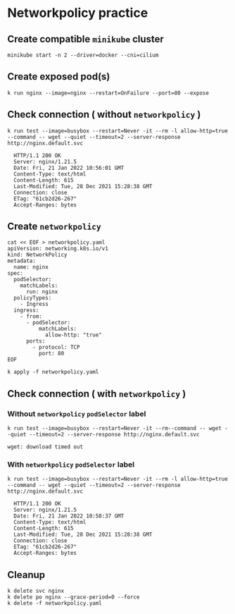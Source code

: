 # Networkpolicy practice

## Create compatible `minikube` cluster
```
minikube start -n 2 --driver=docker --cni=cilium
```

## Create exposed pod(s)
```
k run nginx --image=nginx --restart=OnFailure --port=80 --expose
```

## Check connection ( without `networkpolicy` )
```
k run test --image=busybox --restart=Never -it --rm -l allow-http=true --command -- wget --quiet --timeout=2 --server-response http://nginx.default.svc
```
```
  HTTP/1.1 200 OK
  Server: nginx/1.21.5
  Date: Fri, 21 Jan 2022 10:56:01 GMT
  Content-Type: text/html
  Content-Length: 615
  Last-Modified: Tue, 28 Dec 2021 15:28:38 GMT
  Connection: close
  ETag: "61cb2d26-267"
  Accept-Ranges: bytes
```

## Create `networkpolicy`
```
cat << EOF > networkpolicy.yaml
apiVersion: networking.k8s.io/v1 
kind: NetworkPolicy
metadata:
  name: nginx
spec:
  podSelector:
    matchLabels:
      run: nginx 
  policyTypes:
    - Ingress
  ingress:
    - from:
      - podSelector:
          matchLabels:
            allow-http: "true"
      ports:
        - protocol: TCP
          port: 80
EOF
```
```
k apply -f networkpolicy.yaml
```

## Check connection ( with `networkpolicy` )
### Without `networkpolicy` `podSelector` label
```
k run test --image=busybox --restart=Never -it --rm--command -- wget --quiet --timeout=2 --server-response http://nginx.default.svc
```
```
wget: download timed out
```
### With `networkpolicy` `podSelector` label
```
k run test --image=busybox --restart=Never -it --rm -l allow-http=true --command -- wget --quiet --timeout=2 --server-response http://nginx.default.svc
```
```
  HTTP/1.1 200 OK
  Server: nginx/1.21.5
  Date: Fri, 21 Jan 2022 10:58:37 GMT
  Content-Type: text/html
  Content-Length: 615
  Last-Modified: Tue, 28 Dec 2021 15:28:38 GMT
  Connection: close
  ETag: "61cb2d26-267"
  Accept-Ranges: bytes
```

## Cleanup
```
k delete svc nginx
k delete po nginx --grace-period=0 --force
k delete -f networkpolicy.yaml
```
